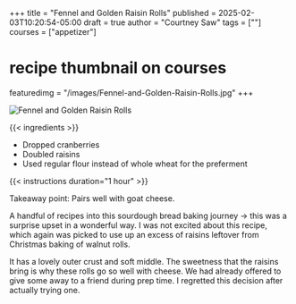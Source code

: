 +++
title = "Fennel and Golden Raisin Rolls"
published = 2025-02-03T10:20:54-05:00
draft = true
author = "Courtney Saw"
tags = [""]
courses = ["appetizer"]
# recipe thumbnail on courses
featuredimg = "/images/Fennel-and-Golden-Raisin-Rolls.jpg"
+++

<!-- image used on the recipe schema -->
![Fennel and Golden Raisin Rolls](/images/Fennel-and-Golden-Raisin-Rolls.jpg)

{{< ingredients >}}

* Dropped cranberries
* Doubled raisins
* Used regular flour instead of whole wheat for the preferment


{{< instructions duration="1 hour" >}}

Takeaway point: Pairs well with goat cheese.

A handful of recipes into this sourdough bread baking journey -> this was a surprise upset in a wonderful way. I was not excited about this recipe, which again was picked to use up an excess of raisins leftover from Christmas baking of walnut rolls. 

It has a lovely outer crust and soft middle. The sweetness that the raisins bring is why these rolls go so well with cheese. We had already offered to give some away to a friend during prep time. I regretted this decision after actually trying one. 
